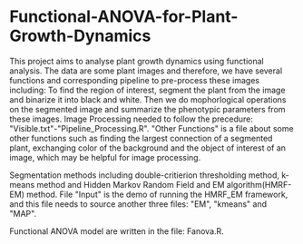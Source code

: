 # Functional-ANOVA-for-Plant-Growth-Dynamics
This project aims to analyse plant growth dynamics using functional analysis. The data are some plant images and therefore, we have several functions and corresponding pipeline to pre-process these images including: To find the region of interest,  segment the plant from the image and binarize it into black and white. Then we do mophorlogical operations on the segmented image and summarize the phenotypic parameters from these images. Image Processing needed to follow the precedure: "Visible.txt"-"Pipeline_Processing.R".  "Other Functions" is a file about some other functions such as finding the largest connection of a segmented plant, exchanging color of the background and the object of interest of an image, which may be helpful for image processing.

Segmentation methods including double-critierion thresholding method, k-means method and Hidden Markov Random Field and EM algorithm(HMRF-EM) method. File "Input" is the demo of running the HMRF_EM framework, and this file needs to source another three files: "EM", "kmeans" and "MAP".

Functional ANOVA model are written in the file: Fanova.R.
